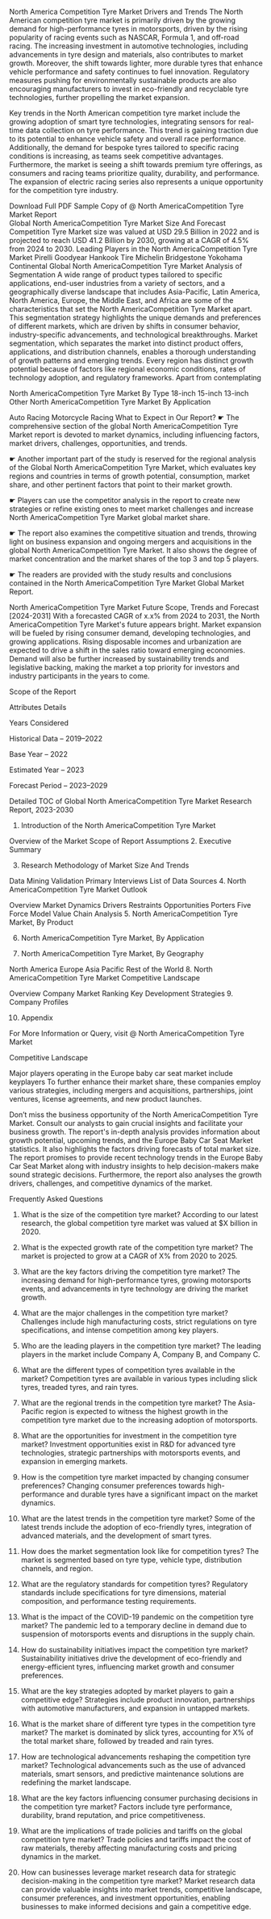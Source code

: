 North America Competition Tyre Market Drivers and Trends
The North American competition tyre market is primarily driven by the growing demand for high-performance tyres in motorsports, driven by the rising popularity of racing events such as NASCAR, Formula 1, and off-road racing. The increasing investment in automotive technologies, including advancements in tyre design and materials, also contributes to market growth. Moreover, the shift towards lighter, more durable tyres that enhance vehicle performance and safety continues to fuel innovation. Regulatory measures pushing for environmentally sustainable products are also encouraging manufacturers to invest in eco-friendly and recyclable tyre technologies, further propelling the market expansion.

Key trends in the North American competition tyre market include the growing adoption of smart tyre technologies, integrating sensors for real-time data collection on tyre performance. This trend is gaining traction due to its potential to enhance vehicle safety and overall race performance. Additionally, the demand for bespoke tyres tailored to specific racing conditions is increasing, as teams seek competitive advantages. Furthermore, the market is seeing a shift towards premium tyre offerings, as consumers and racing teams prioritize quality, durability, and performance. The expansion of electric racing series also represents a unique opportunity for the competition tyre industry.

Download Full PDF Sample Copy of @ North AmericaCompetition Tyre Market Report  
Global North AmericaCompetition Tyre Market Size And Forecast
Competition Tyre Market size was valued at USD 29.5 Billion in 2022 and is projected to reach USD 41.2 Billion by 2030, growing at a CAGR of 4.5% from 2024 to 2030.
Leading Players in the North AmericaCompetition Tyre Market
Pirelli
Goodyear
Hankook Tire
Michelin
Bridgestone
Yokohama
Continental
Global North AmericaCompetition Tyre Market Analysis of Segmentation
A wide range of product types tailored to specific applications, end-user industries from a variety of sectors, and a geographically diverse landscape that includes Asia-Pacific, Latin America, North America, Europe, the Middle East, and Africa are some of the characteristics that set the North AmericaCompetition Tyre Market apart. This segmentation strategy highlights the unique demands and preferences of different markets, which are driven by shifts in consumer behavior, industry-specific advancements, and technological breakthroughs. Market segmentation, which separates the market into distinct product offers, applications, and distribution channels, enables a thorough understanding of growth patterns and emerging trends. Every region has distinct growth potential because of factors like regional economic conditions, rates of technology adoption, and regulatory frameworks. Apart from contemplating

North AmericaCompetition Tyre Market By Type
18-inch
15-inch
13-inch
Other
North AmericaCompetition Tyre Market By Application

Auto Racing
Motorcycle Racing
What to Expect in Our Report?
☛ The comprehensive section of the global North AmericaCompetition Tyre Market report is devoted to market dynamics, including influencing factors, market drivers, challenges, opportunities, and trends.

☛ Another important part of the study is reserved for the regional analysis of the Global North AmericaCompetition Tyre Market, which evaluates key regions and countries in terms of growth potential, consumption, market share, and other pertinent factors that point to their market growth.

☛ Players can use the competitor analysis in the report to create new strategies or refine existing ones to meet market challenges and increase North AmericaCompetition Tyre Market global market share.

☛ The report also examines the competitive situation and trends, throwing light on business expansion and ongoing mergers and acquisitions in the global North AmericaCompetition Tyre Market. It also shows the degree of market concentration and the market shares of the top 3 and top 5 players.

☛ The readers are provided with the study results and conclusions contained in the North AmericaCompetition Tyre Market Global Market Report.

North AmericaCompetition Tyre Market Future Scope, Trends and Forecast [2024-2031]
With a forecasted CAGR of x.x% from 2024 to 2031, the North AmericaCompetition Tyre Market's future appears bright. Market expansion will be fueled by rising consumer demand, developing technologies, and growing applications. Rising disposable incomes and urbanization are expected to drive a shift in the sales ratio toward emerging economies. Demand will also be further increased by sustainability trends and legislative backing, making the market a top priority for investors and industry participants in the years to come.

Scope of the Report

Attributes Details

Years Considered

Historical Data – 2019–2022

Base Year – 2022

Estimated Year – 2023

Forecast Period – 2023–2029

Detailed TOC of Global North AmericaCompetition Tyre Market Research Report, 2023-2030
1. Introduction of the North AmericaCompetition Tyre Market

Overview of the Market
Scope of Report
Assumptions
2. Executive Summary

3. Research Methodology of Market Size And Trends

Data Mining
Validation
Primary Interviews
List of Data Sources
4. North AmericaCompetition Tyre Market Outlook

Overview
Market Dynamics
Drivers
Restraints
Opportunities
Porters Five Force Model
Value Chain Analysis
5. North AmericaCompetition Tyre Market, By Product

6. North AmericaCompetition Tyre Market, By Application

7. North AmericaCompetition Tyre Market, By Geography

North America
Europe
Asia Pacific
Rest of the World
8. North AmericaCompetition Tyre Market Competitive Landscape

Overview
Company Market Ranking
Key Development Strategies
9. Company Profiles

10. Appendix

For More Information or Query, visit @ North AmericaCompetition Tyre Market

Competitive Landscape

Major players operating in the Europe baby car seat market include keyplayers To further enhance their market share, these companies employ various strategies, including mergers and acquisitions, partnerships, joint ventures, license agreements, and new product launches.

Don’t miss the business opportunity of the North AmericaCompetition Tyre Market. Consult our analysts to gain crucial insights and facilitate your business growth.
The report's in-depth analysis provides information about growth potential, upcoming trends, and the Europe Baby Car Seat Market statistics. It also highlights the factors driving forecasts of total market size. The report promises to provide recent technology trends in the Europe Baby Car Seat Market along with industry insights to help decision-makers make sound strategic decisions. Furthermore, the report also analyses the growth drivers, challenges, and competitive dynamics of the market.

Frequently Asked Questions
1. What is the size of the competition tyre market?
According to our latest research, the global competition tyre market was valued at $X billion in 2020.

2. What is the expected growth rate of the competition tyre market?
The market is projected to grow at a CAGR of X% from 2020 to 2025.

3. What are the key factors driving the competition tyre market?
The increasing demand for high-performance tyres, growing motorsports events, and advancements in tyre technology are driving the market growth.

4. What are the major challenges in the competition tyre market?
Challenges include high manufacturing costs, strict regulations on tyre specifications, and intense competition among key players.

5. Who are the leading players in the competition tyre market?
The leading players in the market include Company A, Company B, and Company C.

6. What are the different types of competition tyres available in the market?
Competition tyres are available in various types including slick tyres, treaded tyres, and rain tyres.

7. What are the regional trends in the competition tyre market?
The Asia-Pacific region is expected to witness the highest growth in the competition tyre market due to the increasing adoption of motorsports.

8. What are the opportunities for investment in the competition tyre market?
Investment opportunities exist in R&D for advanced tyre technologies, strategic partnerships with motorsports events, and expansion in emerging markets.

9. How is the competition tyre market impacted by changing consumer preferences?
Changing consumer preferences towards high-performance and durable tyres have a significant impact on the market dynamics.

10. What are the latest trends in the competition tyre market?
Some of the latest trends include the adoption of eco-friendly tyres, integration of advanced materials, and the development of smart tyres.

11. How does the market segmentation look like for competition tyres?
The market is segmented based on tyre type, vehicle type, distribution channels, and region.

12. What are the regulatory standards for competition tyres?
Regulatory standards include specifications for tyre dimensions, material composition, and performance testing requirements.

13. What is the impact of the COVID-19 pandemic on the competition tyre market?
The pandemic led to a temporary decline in demand due to suspension of motorsports events and disruptions in the supply chain.

14. How do sustainability initiatives impact the competition tyre market?
Sustainability initiatives drive the development of eco-friendly and energy-efficient tyres, influencing market growth and consumer preferences.

15. What are the key strategies adopted by market players to gain a competitive edge?
Strategies include product innovation, partnerships with automotive manufacturers, and expansion in untapped markets.

16. What is the market share of different tyre types in the competition tyre market?
The market is dominated by slick tyres, accounting for X% of the total market share, followed by treaded and rain tyres.

17. How are technological advancements reshaping the competition tyre market?
Technological advancements such as the use of advanced materials, smart sensors, and predictive maintenance solutions are redefining the market landscape.

18. What are the key factors influencing consumer purchasing decisions in the competition tyre market?
Factors include tyre performance, durability, brand reputation, and price competitiveness.

19. What are the implications of trade policies and tariffs on the global competition tyre market?
Trade policies and tariffs impact the cost of raw materials, thereby affecting manufacturing costs and pricing dynamics in the market.

20. How can businesses leverage market research data for strategic decision-making in the competition tyre market?
Market research data can provide valuable insights into market trends, competitive landscape, consumer preferences, and investment opportunities, enabling businesses to make informed decisions and gain a competitive edge.
